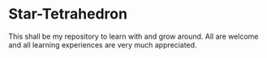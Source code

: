 # Star-Tetrahedron
This shall be my repository to learn with and grow around. All are welcome and all learning experiences are very much appreciated.
